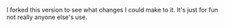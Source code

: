 I forked this version to see what changes I could make to it. It's just for fun not really anyone else's use.
